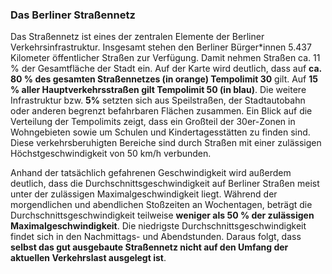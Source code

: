 ### Das Berliner Straßennetz
Das Straßennetz ist eines der zentralen Elemente der Berliner Verkehrsinfrastruktur. Insgesamt stehen den Berliner 
Bürger*innen 5.437 Kilometer öffentlicher Straßen zur Verfügung. Damit nehmen Straßen ca. 11 % der Gesamtfläche der 
Stadt ein. Auf der Karte wird deutlich, dass auf **ca. 80 % des gesamten Straßennetzes (in orange) Tempolimit 30** gilt.
Auf **15 % aller Hauptverkehrsstraßen gilt Tempolimit 50 (in blau)**. Die weitere Infrastruktur bzw. **5%** setzten sich aus Speilstraßen, der Stadtautobahn oder anderen begrenzt befahrbaren Flächen zusammen. Ein Blick auf die Verteilung der Tempolimits 
zeigt, dass ein Großteil der 30er-Zonen in Wohngebieten sowie um Schulen und Kindertagesstätten zu finden sind. Diese 
verkehrsberuhigten Bereiche sind durch Straßen mit einer zulässigen Höchstgeschwindigkeit von 50 km/h verbunden.


Anhand der tatsächlich gefahrenen Geschwindigkeit wird außerdem deutlich, dass die Durchschnittsgeschwindigkeit auf 
Berliner Straßen meist unter der zulässigen Maximalgeschwindigkeit liegt. Während der morgendlichen und abendlichen 
Stoßzeiten an Wochentagen, beträgt die Durchschnittsgeschwindigkeit teilweise **weniger als 50 % der zulässigen Maximalgeschwindigkeit**. 
Die niedrigste Durchschnittsgeschwindigkeit findet sich in den Nachmittags- und Abendstunden. 
Daraus folgt, dass **selbst das gut ausgebaute Straßennetz nicht auf den Umfang der aktuellen Verkehrslast ausgelegt ist**.